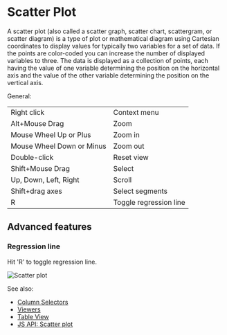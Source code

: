 <!-- TITLE: Scatter Plot -->
<!-- SUBTITLE: -->

# Scatter Plot

A scatter plot (also called a scatter graph, scatter chart, scattergram, or scatter diagram) is a
type of plot or mathematical diagram using Cartesian coordinates to display values for typically two
variables for a set of data. If the points are color-coded you can increase the number of displayed
variables to three. The data is displayed as a collection of points, each having the value of one
variable determining the position on the horizontal axis and the value of the other variable
determining the position on the vertical axis.

General:

|                           |                        |
|---------------------------|------------------------|
| Right click               | Context menu           |
| Alt+Mouse Drag            | Zoom                   |
| Mouse Wheel Up or Plus    | Zoom in                |
| Mouse Wheel Down or Minus | Zoom out               |
| Double-click              | Reset view             |
| Shift+Mouse Drag          | Select                 |
| Up, Down, Left, Right     | Scroll                 |
| Shift+drag axes           | Select segments        |
| R                         | Toggle regression line |

## Advanced features

### Regression line

Hit 'R' to toggle regression line.

![Scatter plot](../../uploads/gifs/scatter-plot.gif "scatter plot")

See also:
 
* [Column Selectors](column-selectors.md)
* [Viewers](../viewers.md)
* [Table View](../../overview/table-view.md)
* [JS API: Scatter plot](https://public.datagrok.ai/js/samples/ui/viewers/scatter-plot)
